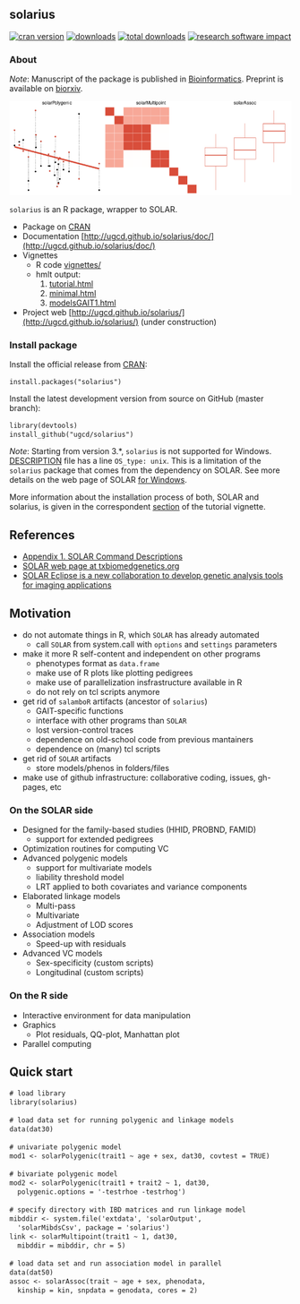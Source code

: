 ## solarius

[![cran version](http://www.r-pkg.org/badges/version/solarius)](https://cran.r-project.org/web/packages/solarius)
[![downloads](http://cranlogs.r-pkg.org/badges/solarius)](http://cranlogs.r-pkg.org/badges/solarius)
[![total downloads](http://cranlogs.r-pkg.org/badges/grand-total/solarius)](http://cranlogs.r-pkg.org/badges/grand-total/solarius)
[![research software impact](http://depsy.org/api/package/cran/solarius/badge.svg)](http://depsy.org/package/r/solarius)

### About 

_Note_: Manuscript of the package is published in [Bioinformatics](http://bioinformatics.oxfordjournals.org/content/early/2016/03/09/bioinformatics.btw080). 
Preprint is available on [biorxiv](http://biorxiv.org/content/early/2015/12/25/035378).

![](docs/figures/solarius-models.png)


`solarius` is an R package, wrapper to SOLAR.

* Package on [CRAN](https://cran.r-project.org/package=solarius)
* Documentation [http://ugcd.github.io/solarius/doc/](http://ugcd.github.io/solarius/doc/)
* Vignettes 
  * R code [vignettes/](vignettes/)
  * hmlt output:
     1. [tutorial.html](http://ugcd.github.io/solarius/vignettes/tutorial.html)
     2. [minimal.html](http://ugcd.github.io/solarius/vignettes/minimal.html)
     3. [modelsGAIT1.html](http://ugcd.github.io/solarius/vignettes/modelsGAIT1.html)
* Project web [http://ugcd.github.io/solarius/](http://ugcd.github.io/solarius/) (under construction)     


### Install package

Install the official release from [CRAN](https://cran.r-project.org/package=solarius):

```
install.packages("solarius")
```

Install the latest development version from source on GitHub (master branch): 

```
library(devtools)
install_github("ugcd/solarius")
```

_Note_: Starting from version 3.*, `solarius` is not supported for Windows. [DESCRIPTION](https://github.com/ugcd/solarius/blob/master/DESCRIPTION) file has a line `OS_type: unix`.
This is a limitation of the `solarius` package that comes from the dependency on SOLAR.
See more details on the web page of SOLAR [for Windows](http://solar.txbiomedgenetics.org/solarwindows.html).

More information about the installation process of both, SOLAR and solarius, is given in the correspondent [section](http://ugcd.github.io/solarius/vignettes/tutorial.html#installation) of the tutorial vignette.

## References

* [Appendix 1. SOLAR Command Descriptions](http://helix.nih.gov/Documentation/solar-6.6.2-doc/91.appendix_1_text.html)
* [SOLAR web page at txbiomedgenetics.org](http://solar.txbiomedgenetics.org/)
* [SOLAR Eclipse is a new collaboration to develop genetic analysis tools for imaging applications](http://www.nitrc.org/projects/se_linux/)

## Motivation

* do not automate things in R, which `SOLAR` has already automated
  * call `SOLAR` from system.call with `options` and `settings` parameters
* make it more R self-content and independent on other programs
  * phenotypes format as `data.frame`
  * make use of R plots like plotting pedigrees
  * make use of parallelization insfrastructure available in R
  * do not rely on tcl  scripts anymore
* get rid of `salamboR` artifacts (ancestor of `solarius`)
  * GAIT-specific functions
  * interface with other programs than `SOLAR`
  * lost version-control traces
  * dependence on old-school code from previous mantainers
  * dependence on (many) tcl scripts
* get rid of `SOLAR` artifacts
  * store models/phenos in folders/files
* make use of github infrastructure: collaborative coding, issues, gh-pages, etc

 
### On the SOLAR side

* Designed for the family-based studies (HHID, PROBND, FAMID)
  * support for extended pedigrees
* Optimization routines for computing VC
* Advanced polygenic models
  * support for multivariate models
  * liability threshold model
  * LRT applied to both covariates and variance components
* Elaborated linkage models
  * Multi-pass
  * Multivariate
  * Adjustment of LOD scores
* Association models
  * Speed-up with residuals
* Advanced VC models
  * Sex-specificity (custom scripts)
  * Longitudinal (custom scripts)

### On the R side

* Interactive environment for data manipulation
* Graphics
  * Plot residuals, QQ-plot, Manhattan plot
* Parallel computing


## Quick start

```
# load library
library(solarius)

# load data set for running polygenic and linkage models
data(dat30)

# univariate polygenic model
mod1 <- solarPolygenic(trait1 ~ age + sex, dat30, covtest = TRUE)
 
# bivariate polygenic model
mod2 <- solarPolygenic(trait1 + trait2 ~ 1, dat30,
  polygenic.options = '-testrhoe -testrhog')

# specify directory with IBD matrices and run linkage model
mibddir <- system.file('extdata', 'solarOutput',
  'solarMibdsCsv', package = 'solarius') 
link <- solarMultipoint(trait1 ~ 1, dat30,
  mibddir = mibddir, chr = 5)

# load data set and run association model in parallel
data(dat50)
assoc <- solarAssoc(trait ~ age + sex, phenodata,
  kinship = kin, snpdata = genodata, cores = 2)
```  
